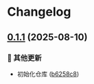# Changelog

## [0.1.1](https://github.com/wuliya336/pic-image-api/compare/v0.1.0...v0.1.1) (2025-08-10)


### 🔧 其他更新

* 初始化仓库 ([b6258c8](https://github.com/wuliya336/pic-image-api/commit/b6258c8d13296a7d08c430ad61c64a4a70c01737))
